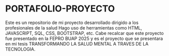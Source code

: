 # PORTAFOLIO-PROYECTO
Este es un repositorio de mi proyecto desarrollado dirigido a los profesionales de la salud
Hago uso de herramientas como HTML, JAVASCRIPT, SQL, CSS, BOOTSTRAP, etc.
Cabe recalcar que este proyecto fue presentado en la FEPRO BUAP 2025 y es el proyecto que se presentara en mi tesis 
TRANSFORMANDO LA SALUD MENTAL A TRAVES DE LA TECNOLOGIA.
